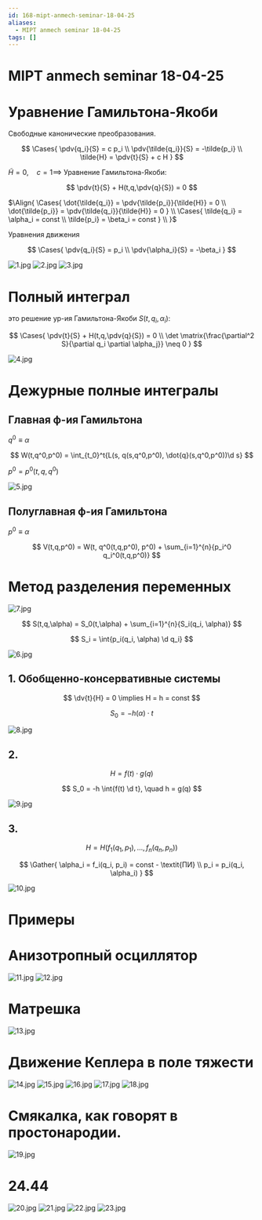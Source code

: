 ```yaml
---
id: 168-mipt-anmech-seminar-18-04-25
aliases:
  - MIPT anmech seminar 18-04-25
tags: []
---
```


# MIPT anmech seminar 18-04-25

# Уравнение Гамильтона-Якоби

Свободные канонические преобразования.

$$
\Cases{
\pdv{q_i}{S} = c p_i \\
\pdv{\tilde{q_i}}{S} = -\tilde{p_i} \\
\tilde{H} = \pdv{t}{S} + c H
}
$$

$\tilde{H} = 0,\quad c = 1 \implies$
Уравнение Гамильтона-Якоби:

$$
\pdv{t}{S} + H(t,q,\pdv{q}{S}) = 0
$$

$\Align{
\Cases{
\dot{\tilde{q_i}} = \pdv{\tilde{p_i}}{\tilde{H}} = 0 \\
\dot{\tilde{p_i}} = \pdv{\tilde{q_i}}{\tilde{H}} = 0
} \\
\Cases{
\tilde{q_i} = \alpha_i = const \\
\tilde{p_i} = \beta_i = const
} \\
}$

Уравнения движения

$$
\Cases{
\pdv{q_i}{S} = p_i \\
\pdv{\alpha_i}{S} = -\beta_i
}
$$

![1.jpg](assets/imgs/18-04-25_18-39-45_936_IMG_20250418_171546.jpg)
![2.jpg](assets/imgs/18-04-25_18-39-45_337_IMG_20250418_171555.jpg)
![3.jpg](assets/imgs/18-04-25_18-39-45_231_IMG_20250418_171725.jpg)

# Полный интеграл

это решение ур-ия Гамильтона-Якоби $S(t,q_i,\alpha_i)$:

$$
\Cases{
\pdv{t}{S} + H(t,q,\pdv{q}{S}) = 0 \\
\det \matrix{\frac{\partial^2 S}{\partial q_i \partial \alpha_j}} \neq 0
}
$$

![4.jpg](assets/imgs/18-04-25_18-39-45_243_IMG_20250418_172101.jpg)

# Дежурные полные интегралы

## Главная ф-ия Гамильтона

$q^0 \equiv \alpha$

$$
W(t,q^0,p^0) = \int_{t_0}^t{L(s, q(s,q^0,p^0), \dot{q}(s,q^0,p^0))\d s}
$$

$p^0 = p^0(t,q,q^0)$

![5.jpg](assets/imgs/18-04-25_18-39-45_729_IMG_20250418_172105.jpg)

## Полуглавная ф-ия Гамильтона

$p^0 \equiv \alpha$

$$
V(t,q,p^0) = W(t, q^0(t,q,p^0), p^0) + \sum_{i=1}^{n}{p_i^0 q_i^0(t,q,p^0)}
$$

# Метод разделения переменных

![7.jpg](assets/imgs/18-04-25_18-39-45_909_IMG_20250418_172432.jpg)

$$
S(t,q,\alpha) = S_0(t,\alpha) + \sum_{i=1}^{n}{S_i(q_i, \alpha)}
$$

$$
S_i = \int{p_i(q_i, \alpha) \d q_i}
$$

![6.jpg](assets/imgs/18-04-25_18-39-45_505_IMG_20250418_172226.jpg)

## 1. Обобщенно-консервативные системы

$$
\dv{t}{H} = 0 \implies H = h = const
$$

$$
S_0 = -h(\alpha) \cdot t
$$

![8.jpg](assets/imgs/18-04-25_18-39-45_470_IMG_20250418_172735.jpg)

## 2.

$$
H = f(t) \cdot g(q)
$$

$$
S_0 = -h \int{f(t) \d t}, \quad h = g(q)
$$

![9.jpg](assets/imgs/18-04-25_18-39-45_865_IMG_20250418_172938.jpg)

## 3.

$$
H = H(f_1(q_1, p_1), \dots, f_n(q_n, p_n))
$$

$$
\Gather{
\alpha_i = f_i(q_i, p_i) = const - \textit{ПИ} \\
p_i = p_i(q_i, \alpha_i)
}
$$

![10.jpg](assets/imgs/18-04-25_18-39-45_351_IMG_20250418_173206.jpg)

# Примеры

# Анизотропный осциллятор

![11.jpg](assets/imgs/18-04-25_18-39-45_980_IMG_20250418_173359.jpg)
![12.jpg](assets/imgs/18-04-25_18-39-45_339_IMG_20250418_173630.jpg)

# Матрешка

![13.jpg](assets/imgs/18-04-25_18-39-45_747_IMG_20250418_173833.jpg)

# Движение Кеплера в поле тяжести

![14.jpg](assets/imgs/18-04-25_18-39-45_246_IMG_20250418_174130.jpg)
![15.jpg](assets/imgs/18-04-25_18-39-45_320_IMG_20250418_174304.jpg)
![16.jpg](assets/imgs/18-04-25_18-39-45_608_IMG_20250418_175249.jpg)
![17.jpg](assets/imgs/18-04-25_18-39-45_012_IMG_20250418_175502.jpg)
![18.jpg](assets/imgs/18-04-25_18-39-45_805_IMG_20250418_175725.jpg)

# Смякалка, как говорят в простонародии.

![19.jpg](assets/imgs/18-04-25_18-39-45_308_IMG_20250418_175816.jpg)

# 24.44

![20.jpg](assets/imgs/18-04-25_18-39-45_454_IMG_20250418_180118.jpg)
![21.jpg](assets/imgs/18-04-25_18-39-45_311_IMG_20250418_180329.jpg)
![22.jpg](assets/imgs/18-04-25_18-39-45_392_IMG_20250418_180815.jpg)
![23.jpg](assets/imgs/18-04-25_18-39-45_379_IMG_20250418_180923.jpg)
